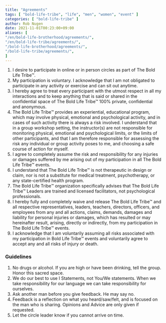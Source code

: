 ```yaml
---
title: "Agreements"
tags: [ "bold-life-tribe", "life", "men", "women", "event" ]
categories: [ "bold-life-tribe" ]
author: Rob Nugen
date: 2021-11-01T00:23:00+09:00
aliases: [
"/en/bold-life-brotherhood/agreements/",
"/en/bold-life-tribe/agreements/",
"/bold-life-brotherhood/agreements/",
"/bold-life-tribe/agreements/",
]
---
```


1. I desire to participate in online or in person circles as part of The Bold Life Tribe&trade;.
2. My participation is voluntary. I acknowledge that I am not obligated to
participate in any activity or exercise and can sit out anytime.
3. I hereby agree to treat every participant with the utmost respect in all my
interactions and to keep anything that is said or shared in the confidential space of The
Bold Life Tribe&trade; 100% private, confidential and anonymous.
4. The Bold Life Tribe&trade; provides an experiential, educational program, which may
involve physical, emotional and psychological activity, and in cases of such activity
there is always a risk involved. I understand that in a group workshop setting, the
instructor(s) are not responsible for monitoring physical, emotional and psychological
limits, or the limits of other participants, and that I am therefore responsible for
assessing the risk any individual or group activity poses to me, and choosing a safe
course of action for myself.
5. I agree to completely assume the risk and responsibility for
any injuries or damages suffered by me arising out of my participation in all The Bold
Life Tribe&trade; events.
6. I understand that The Bold Life Tribe&trade; is not
therapeutic in design or claim, nor is not a substitute for medical treatment,
psychotherapy, or any state-certified health program.
7. The Bold Life Tribe&trade;
organization specifically advises that The Bold Life Tribe&trade; Leaders are trained
and licensed facilitators, not psychological professionals.
8. I hereby fully and completely waive and release The Bold
Life Tribe&trade; and all respective representatives, leaders, teachers, directors,
officers, and employees from any and all actions, claims, demands, damages and
liability for personal injuries or damages, which has resulted or may hereinafter result,
arising, directly or indirectly, from my participation in The Bold Life Tribe&trade; events.
9. I acknowledge that I am voluntarily assuming all risks associated with my participation
in Bold Life Tribe&trade; events and voluntarily agree to accept any and all risks of
injury or death.

### Guidelines ###

1. No drugs or alcohol. If you are high or have been drinking, tell the group. Honor this sacred space.
2. We do our best to use I Statements, not You/We statements. When we take responsibility for our language we can take responsibility for ourselves.
3. Ask another man before you give feedback. He may say no.
4. Feedback is a reflection on what you heard/saw/felt, and is focused on the man who is sharing. Opinions and Advice are only given if requested.
5. Let the circle leader know if you cannot arrive on time.
